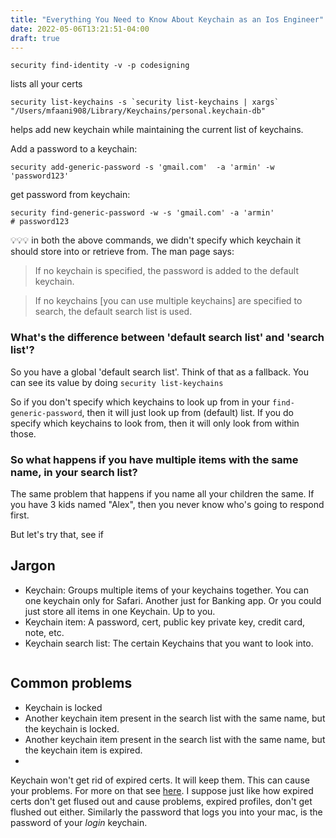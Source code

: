 ```yaml
---
title: "Everything You Need to Know About Keychain as an Ios Engineer"
date: 2022-05-06T13:21:51-04:00
draft: true
---
```


```
security find-identity -v -p codesigning
```

lists all your certs

```
security list-keychains -s `security list-keychains | xargs`  "/Users/mfaani908/Library/Keychains/personal.keychain-db"

```

helps add new keychain while maintaining the current list of keychains. 

Add a password to a keychain:

```
security add-generic-password -s 'gmail.com'  -a 'armin' -w 'password123'
```

get password from keychain:

```
security find-generic-password -w -s 'gmail.com' -a 'armin'
# password123
```

💡💡💡 in both the above commands, we didn't specify which keychain it should store into or retrieve from. The man page says: 

> If no keychain is specified, the password is added to the default keychain.

> If no keychains [you can use multiple keychains] are specified to search, the default search list is used.

### What's the difference between 'default search list' and 'search list'?

So you have a global 'default search list'. Think of that as a fallback. You can see its value by doing `security list-keychains`

So if you don't specify which keychains to look up from in your `find-generic-password`, then it will just look up from (default) list. If you do specify which keychains to look from, then it will only look from within those.

### So what happens if you have multiple items with the same name, in your search list?

The same problem that happens if you name all your children the same. If you have 3 kids named "Alex", then you never know who's going to respond first. 

But let's try that, see if 
## Jargon
- Keychain: Groups multiple items of your keychains together. You can one keychain only for Safari. Another just for Banking app. Or you could just store all items in one Keychain. Up to you.
- Keychain item: A password, cert, public key private key, credit card, note, etc. 
- Keychain search list: The certain Keychains that you want to look into. 

```
```
## Common problems
- Keychain is locked
- Another keychain item present in the search list with the same name, but the keychain is locked.
- Another keychain item present in the search list with the same name, but the keychain item is expired.
- 
Keychain won't get rid of expired certs. It will keep them. This can cause your problems. For more on that see [here](https://stackoverflow.com/questions/32821189/xcode-7-error-missing-ios-distribution-signing-identity-for/35401483#35401483). I suppose just like how expired certs don't get flused out and cause problems, expired profiles, don't get flushed out either. 
Similarly the password that logs you into your mac, is the password of your _login_ keychain. 
